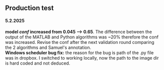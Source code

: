 ## Production test

#### 5.2.2025
**model *conf* increased from 0.045 --> 0.65**. The difference between the output of the MATLAB and Python algorithms was ~20% therefore the conf was increased. Revise the conf after the next validation round comparing the 2 algorithms and Samuel's annotation. <br>
**Windows scheduler bug fix:** the reason for the bug is path of the .py file was in dropbox. I switched to working locally, now the path to the image dir is hard coded and not deduced.
